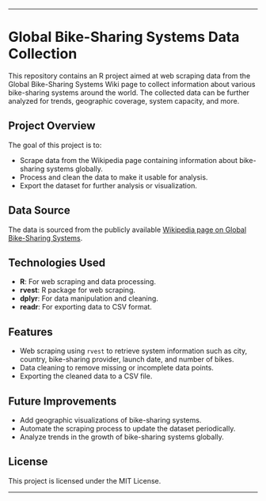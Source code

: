 


---

# Global Bike-Sharing Systems Data Collection

This repository contains an R project aimed at web scraping data from the Global Bike-Sharing Systems Wiki page to collect information about various bike-sharing systems around the world. The collected data can be further analyzed for trends, geographic coverage, system capacity, and more.

## Project Overview

The goal of this project is to:
- Scrape data from the Wikipedia page containing information about bike-sharing systems globally.
- Process and clean the data to make it usable for analysis.
- Export the dataset for further analysis or visualization.

## Data Source

The data is sourced from the publicly available [Wikipedia page on Global Bike-Sharing Systems](https://en.wikipedia.org/wiki/List_of_bicycle-sharing_systems).

## Technologies Used
- **R**: For web scraping and data processing.
- **rvest**: R package for web scraping.
- **dplyr**: For data manipulation and cleaning.
- **readr**: For exporting data to CSV format.

## Features
- Web scraping using `rvest` to retrieve system information such as city, country, bike-sharing provider, launch date, and number of bikes.
- Data cleaning to remove missing or incomplete data points.
- Exporting the cleaned data to a CSV file.

## Future Improvements
- Add geographic visualizations of bike-sharing systems.
- Automate the scraping process to update the dataset periodically.
- Analyze trends in the growth of bike-sharing systems globally.

## License
This project is licensed under the MIT License.

---
